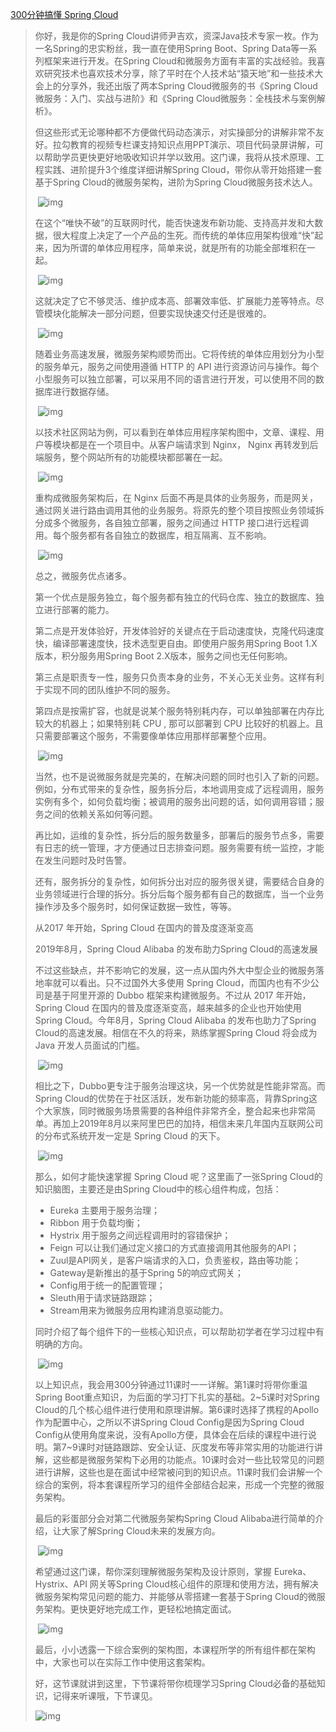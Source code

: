 [300分钟搞懂 Spring Cloud](https://kaiwu.lagou.com/course/courseInfo.htm?courseId=9&sid=20-h5Url-0&buyFrom=2&pageId=1pz4#/detail/pc?id=88)



> 你好，我是你的Spring Cloud讲师尹吉欢，资深Java技术专家一枚。作为一名Spring的忠实粉丝，我一直在使用Spring Boot、Spring Data等一系列框架来进行开发。在Spring Cloud和微服务方面有丰富的实战经验。我喜欢研究技术也喜欢技术分享，除了平时在个人技术站“猿天地”和一些技术大会上的分享外，我还出版了两本Spring Cloud微服务的书《Spring Cloud微服务：入门、实战与进阶》和《Spring Cloud微服务：全栈技术与案例解析》。
>
>  
>
> 但这些形式无论哪种都不方便做代码动态演示，对实操部分的讲解非常不友好。拉勾教育的视频专栏课支持知识点用PPT演示、项目代码录屏讲解，可以帮助学员更快更好地吸收知识并学以致用。这门课，我将从技术原理、工程实践、进阶提升3个维度详细讲解Spring Cloud，带你从零开始搭建一套基于Spring Cloud的微服务架构，进阶为Spring Cloud微服务技术达人。
>
>  
>
> ​     ![img](http://s0.lgstatic.com/i/image2/M01/8A/68/CgoB5l13p7qAeDgUAAIcBnqKoZM519.png)    
>
>  
>
> 在这个“唯快不破”的互联网时代，能否快速发布新功能、支持高并发和大数据，很大程度上决定了一个产品的生死。而传统的单体应用架构很难“快”起来，因为所谓的单体应用程序，简单来说，就是所有的功能全部堆积在一起。
>
>  
>
> ​     ![img](http://s0.lgstatic.com/i/image2/M01/8A/87/CgotOV13p7uAYP0uAAF17jR2Q88758.png)    
>
>  
>
> 这就决定了它不够灵活、维护成本高、部署效率低、扩展能力差等特点。尽管模块化能解决一部分问题，但要实现快速交付还是很难的。
>
>  
>
> ​     ![img](http://s0.lgstatic.com/i/image2/M01/8A/68/CgoB5l13p7yAWF_TAAEUhL-bzw4676.png)    
>
>  
>
> 随着业务高速发展，微服务架构顺势而出。它将传统的单体应用划分为小型的服务单元，服务之间使用遵循 HTTP 的 API 进行资源访问与操作。每个小型服务可以独立部署，可以采用不同的语言进行开发，可以使用不同的数据库进行数据存储。
>
>  
>
> ​     ![img](http://s0.lgstatic.com/i/image2/M01/8A/87/CgotOV13p72AE0ucAAI4KxPxI6A335.png)    
>
>  
>
> 以技术社区网站为例，可以看到在单体应用程序架构图中，文章、课程、用户等模块都是在一个项目中。从客户端请求到 Nginx， Nginx 再转发到后端服务，整个网站所有的功能模块都部署在一起。
>
>  
>
> ​     ![img](http://s0.lgstatic.com/i/image2/M01/8A/68/CgoB5l13p72AOfcpAAM9EXO56nQ340.png)    
>
>  
>
> 重构成微服务架构后，在 Nginx 后面不再是具体的业务服务，而是网关，通过网关进行路由调用其他的业务服务。将原先的整个项目按照业务领域拆分成多个微服务，各自独立部署，服务之间通过 HTTP 接口进行远程调用。每个服务都有各自独立的数据库，相互隔离、互不影响。
>
>  
>
> ​     ![img](http://s0.lgstatic.com/i/image2/M01/8A/87/CgotOV13p76AMovPAAD2g9yJSYc465.png)    
>
>  
>
> 总之，微服务优点诸多。
>
>  
>
> 第一个优点是服务独立，每个服务都有独立的代码仓库、独立的数据库、独立进行部署的能力。
>
>  
>
> 第二点是开发体验好，开发体验好的关键点在于启动速度快，克隆代码速度快，编译部署速度快，技术选型更自由。即使用户服务用Spring Boot 1.X版本，积分服务用Spring Boot 2.X版本，服务之间也无任何影响。
>
>  
>
> 第三点是职责专一性，服务只负责本身的业务，不关心无关业务。这样有利于实现不同的团队维护不同的服务。
>
>  
>
> 第四点是按需扩容，也就是说某个服务特别耗内存，可以单独部署在内存比较大的机器上；如果特别耗 CPU , 那可以部署到 CPU 比较好的机器上。且只需要部署这个服务，不需要像单体应用那样部署整个应用。
>
>  
>
> ​     ![img](http://s0.lgstatic.com/i/image2/M01/8A/68/CgoB5l13p7-Ad5L5AAD9ZFJlRow140.png)    
>
>  
>
> 当然，也不是说微服务就是完美的，在解决问题的同时也引入了新的问题。例如，分布式带来的复杂性，服务拆分后，本地调用变成了远程调用，服务实例有多个，如何负载均衡；被调用的服务出问题的话，如何调用容错；服务之间的依赖关系如何等问题。
>
>  
>
> 再比如，运维的复杂性，拆分后的服务数量多，部署后的服务节点多，需要有日志的统一管理，才方便通过日志排查问题。服务需要有统一监控，才能在发生问题时及时告警。
>
>  
>
> 还有，服务拆分的复杂性，如何拆分出对应的服务很关键，需要结合自身的业务领域进行合理的拆分。拆分后每个服务都有自己的数据库，当一个业务操作涉及多个服务时，如何保证数据一致性，等等。
>
>  
>
> 从2017 年开始，Spring Cloud 在国内的普及度逐渐变高
>
> 2019年8月，Spring Cloud Alibaba 的发布助力Spring Cloud的高速发展
>
>  
>
> 不过这些缺点，并不影响它的发展，这一点从国内外大中型企业的微服务落地率就可以看出。只不过国外大多使用 Spring Cloud，而国内也有不少公司是基于阿里开源的 Dubbo 框架来构建微服务。不过从 2017 年开始，Spring Cloud 在国内的普及度逐渐变高，越来越多的企业也开始使用 Spring Cloud。今年8月，Spring Cloud Alibaba 的发布也助力了Spring Cloud的高速发展。相信在不久的将来，熟练掌握Spring Cloud 将会成为 Java 开发人员面试的门槛。
>
>  
>
> ​     ![img](http://s0.lgstatic.com/i/image2/M01/8A/87/CgotOV13p7-ASXtPAACXuXr25Wg286.png)    
>
>  
>
> 相比之下，Dubbo更专注于服务治理这块，另一个优势就是性能非常高。而Spring Cloud的优势在于社区活跃，发布新功能的频率高，背靠Spring这个大家族，同时微服务场景需要的各种组件非常齐全，整合起来也非常简单。再加上2019年8月以来阿里巴巴的加持，相信未来几年国内互联网公司的分布式系统开发一定是 Spring Cloud 的天下。
>
>  
>
> ​     ![img](http://s0.lgstatic.com/i/image2/M01/8A/68/CgoB5l13p7-ALBWWAADwbaxz8-4255.png)    
>
>  
>
> 那么，如何才能快速掌握 Spring Cloud 呢？这里画了一张Spring Cloud的知识脑图，主要还是由Spring Cloud中的核心组件构成，包括：
>
> - Eureka 主要用于服务治理；
> - Ribbon 用于负载均衡；
> - Hystrix 用于服务之间远程调用时的容错保护；
> - Feign 可以让我们通过定义接口的方式直接调用其他服务的API；
> - Zuul是API网关，是客户端请求的入口，负责鉴权，路由等功能；
> - Gateway是新推出的基于Spring 5的响应式网关；
> - Config用于统一的配置管理；
> - Sleuth用于请求链路跟踪；
> - Stream用来为微服务应用构建消息驱动能力。
>
> 
>
> 同时介绍了每个组件下的一些核心知识点，可以帮助初学者在学习过程中有明确的方向。
>
>  
>
> ​     ![img](http://s0.lgstatic.com/i/image2/M01/8A/87/CgotOV13p8CAWgRwAADWKxKipOc493.png)    
>
>  
>
> 以上知识点，我会用300分钟通过11课时一一详解。第1课时将带你重温Spring Boot重点知识，为后面的学习打下扎实的基础。2~5课时对Spring Cloud的几个核心组件进行使用和原理讲解。第6课时选择了携程的Apollo作为配置中心，之所以不讲Spring Cloud Config是因为Spring Cloud Config从使用角度来说，没有Apollo方便，具体会在后续的课程中进行说明。第7~9课时对链路跟踪、安全认证、灰度发布等非常实用的功能进行讲解，这些都是微服务架构下必用的功能点。10课时会对一些比较常见的问题进行讲解，这些也是在面试中经常被问到的知识点。11课时我们会讲解一个综合的案例，将本套课程所学习的组件全部结合起来，形成一个完整的微服务架构。
>
>  
>
> 最后的彩蛋部分会对第二代微服务架构Spring Cloud Alibaba进行简单的介绍，让大家了解Spring Cloud未来的发展方向。
>
>  
>
> ​     ![img](http://s0.lgstatic.com/i/image2/M01/8A/68/CgoB5l13p8GAVL-DAAPVftyn56U870.png)    
>
>  
>
> 希望通过这门课，帮你深刻理解微服务架构及设计原则，掌握 Eureka、Hystrix、API 网关等Spring Cloud核心组件的原理和使用方法，拥有解决微服务架构常见问题的能力、并能够从零搭建一套基于Spring Cloud的微服务架构。更快更好地完成工作，更轻松地搞定面试。
>
>  
>
> ​     ![img](http://s0.lgstatic.com/i/image2/M01/8A/87/CgotOV13p8KAZStoAAHK12i8krg593.png)    
>
>  
>
> 最后，小小透露一下综合案例的架构图，本课程所学的所有组件都在架构中，大家也可以在实际工作中使用这套架构。
>
>  
>
> 好，这节课就讲到这里，下节课将带你梳理学习Spring Cloud必备的基础知识，记得来听课哦，下节课见。
>
> 
>
> ![img](http://s0.lgstatic.com/i/image2/M01/8B/37/CgoB5l149x6AS9oZAAeLU-Q6uJo953.jpg)